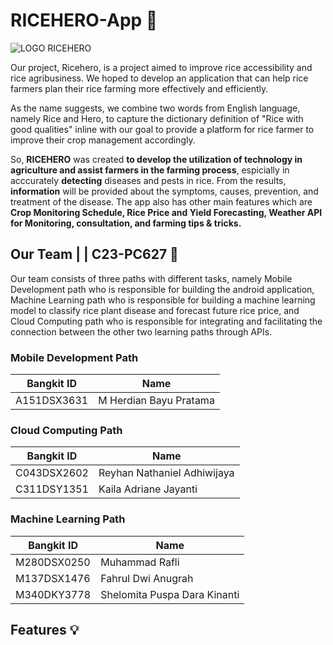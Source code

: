# RICEHERO-App 🌾

![LOGO RICEHERO]([URL_to_image.png](https://drive.google.com/file/d/1UV2JPB9rPr4-7fWndzo2Fz04VnHgyYIQ/view?usp=sharing))

Our project, Ricehero, is a project aimed to improve rice accessibility and rice agribusiness. We hoped to develop an application that can help rice farmers plan their rice farming more effectively and efficiently.

As the name suggests, we combine two words from English language, namely Rice and Hero, to capture the dictionary definition of "Rice with good qualities" inline with our goal to provide a platform for rice farmer to improve their crop management accordingly.

So, **RICEHERO** was created **to develop the utilization of technology in agriculture and assist farmers in the farming process**, espicially in acccurately **detecting** diseases and pests in rice. From the results, **information** will be provided about the symptoms, causes, prevention, and treatment of the disease. The app also has other main features which are **Crop Monitoring Schedule, Rice Price and Yield Forecasting, Weather API for Monitoring, consultation, and farming tips & tricks.**

## Our Team | | C23-PC627 🤝

Our team consists of three paths with different tasks, namely Mobile Development path who is responsible for building the android application, Machine Learning path who is responsible for building a machine learning model to classify rice plant disease and forecast future rice price, and Cloud Computing path who is responsible for integrating and facilitating the connection between the other two learning paths through APIs.

### Mobile Development Path
| Bangkit ID | Name |
|------------|------|
| A151DSX3631 | M Herdian Bayu Pratama |

### Cloud Computing Path
| Bangkit ID | Name |
|------------|------|
| C043DSX2602 | Reyhan Nathaniel Adhiwijaya |
| C311DSY1351 | Kaila Adriane Jayanti |

### Machine Learning Path
| Bangkit ID | Name |
|------------|------|
| M280DSX0250 | Muhammad Rafli |
| M137DSX1476 | Fahrul Dwi Anugrah |
| M340DKY3778 | Shelomita Puspa Dara Kinanti |

## Features 💡
